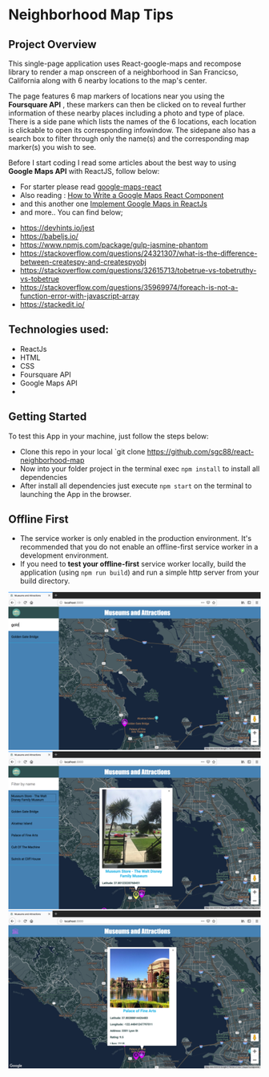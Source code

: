 # Neighborhood Map Tips

## Project Overview

This single-page application uses React-google-maps and recompose library to render a map onscreen of a neighborhood in San Francicso, California along with 6 nearby locations to the map's center.

The page features 6 map markers of locations near you using the  **Foursquare API**  , these markers can then be clicked on to reveal further information of these nearby places including a photo and type of place. There is a side pane which lists the names of the 6 locations, each location is clickable to open its corresponding infowindow. The sidepane also has a search box to filter through only the name(s) and the corresponding map marker(s) you wish to see.

Before I start coding I read some articles about the best way to using  **Google Maps API**  with ReactJS, follow below:

-   For starter please read  [google-maps-react](https://www.npmjs.com/package/google-maps-react)
-   Also reading :  [How to Write a Google Maps React Component](https://www.fullstackreact.com/articles/how-to-write-a-google-maps-react-component/)
-   and this another one  [Implement Google Maps in ReactJs](https://getpocket.com/a/read/1918096586)
-   and more.. You can find below;


* https://devhints.io/jest
* https://babeljs.io/
* https://www.npmjs.com/package/gulp-jasmine-phantom
* https://stackoverflow.com/questions/24321307/what-is-the-difference-between-createspy-and-createspyobj
* https://stackoverflow.com/questions/32615713/tobetrue-vs-tobetruthy-vs-tobetrue
* https://stackoverflow.com/questions/35969974/foreach-is-not-a-function-error-with-javascript-array
*  https://stackedit.io/


## Technologies used:

-   ReactJs
-   HTML
-   CSS
-   Foursquare API
-   Google Maps API
-
## Getting Started

To test this App in your machine, just follow the steps below:

-   Clone this repo in your local  `git clone https://github.com/sgc88/react-neighborhood-map
-   Now into your folder project in the terminal exec  `npm install`  to install all dependencies
-   After install all dependencies just execute  `npm start`  on the terminal to launching the App in the browser.

## Offline First

-   The service worker is only enabled in the production environment. It's recommended that you do not enable an offline-first service worker in a development environment.
-   If you need to  **test your offline-first**  service worker locally, build the application (using  `npm run build`) and run a simple http server from your build directory.

![alt text](./src/images/image1.png)
![alt text](./src/images/image2.png)
![alt text](./src/images/image3.png)
